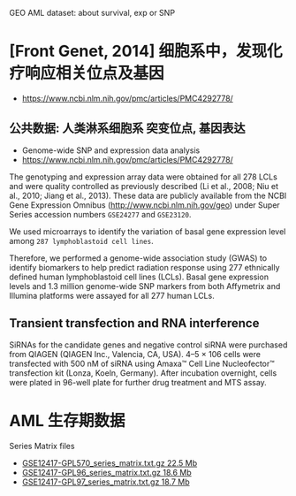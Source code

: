 GEO AML dataset: about survival, exp or SNP




# [Front Genet, 2014] 细胞系中，发现化疗响应相关位点及基因

- https://www.ncbi.nlm.nih.gov/pmc/articles/PMC4292778/

## 公共数据: 人类淋系细胞系 突变位点, 基因表达

- Genome-wide SNP and expression data analysis
- https://www.ncbi.nlm.nih.gov/pmc/articles/PMC4292778/

The genotyping and expression array data were obtained for all 278 LCLs and were quality controlled as previously described (Li et al., 2008; Niu et al., 2010; Jiang et al., 2013). These data are publicly available from the NCBI Gene Expression Omnibus (http://www.ncbi.nlm.nih.gov/geo) under Super Series accession numbers `GSE24277` and `GSE23120`. 

We used microarrays to identify the variation of basal gene expression level among `287 lymphoblastoid cell lines`.

Therefore, we performed a genome-wide association study (GWAS) to identify biomarkers to help predict radiation response using 277 ethnically defined human lymphoblastoid cell lines (LCLs). Basal gene expression levels and 1.3 million genome-wide SNP markers from both Affymetrix and Illumina platforms were assayed for all 277 human LCLs.



## Transient transfection and RNA interference

SiRNAs for the candidate genes and negative control siRNA were purchased from QIAGEN (QIAGEN Inc., Valencia, CA, USA). 4–5 × 106 cells were transfected with 500 nM of siRNA using Amaxa™ Cell Line Nucleofector™ transfection kit (Lonza, Koeln, Germany). After incubation overnight, cells were plated in 96-well plate for further drug treatment and MTS assay.






# AML 生存期数据

Series Matrix files

- [GSE12417-GPL570_series_matrix.txt.gz 22.5 Mb](ftp://ftp.ncbi.nlm.nih.gov/geo/series/GSE12nnn/GSE12417/matrix/GSE12417-GPL570_series_matrix.txt.gz)
- [GSE12417-GPL96_series_matrix.txt.gz 18.6 Mb](ftp://ftp.ncbi.nlm.nih.gov/geo/series/GSE12nnn/GSE12417/matrix/GSE12417-GPL96_series_matrix.txt.gz)
- [GSE12417-GPL97_series_matrix.txt.gz 18.7 Mb](ftp://ftp.ncbi.nlm.nih.gov/geo/series/GSE12nnn/GSE12417/matrix/GSE12417-GPL97_series_matrix.txt.gz)





